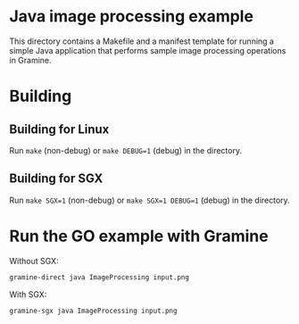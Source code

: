 # Java image processing example

This directory contains a Makefile and a manifest template for running a simple
Java application that performs sample image processing operations in Gramine.

# Building

## Building for Linux

Run `make` (non-debug) or `make DEBUG=1` (debug) in the directory.

## Building for SGX

Run `make SGX=1` (non-debug) or `make SGX=1 DEBUG=1` (debug) in the directory.

# Run the GO example with Gramine

Without SGX:
```sh
gramine-direct java ImageProcessing input.png
```

With SGX:
```sh
gramine-sgx java ImageProcessing input.png
```
